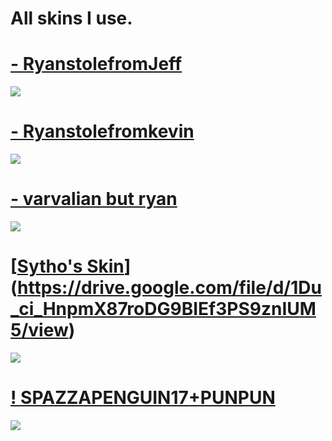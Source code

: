 # All skins I use. 

# [- RyanstolefromJeff](https://mega.nz/file/BLYVSTbA#BP4JJA1FBLVlIJkMlTS3m21jukkfWOkxmvTVdSezxB4)
![](https://osu.ppy.sh/ss/17838002/4775)

# [- Ryanstolefromkevin](https://mega.nz/file/Rb4BBJJD#QBvbBbAj8OX8R43CWV7wPCrjHyJ1RwpjUJN9x76U0a8) 
![](https://osu.ppy.sh/ss/17714432/a1e8)

# [- varvalian but ryan](https://waa.ai/orQV)
![](https://osu.ppy.sh/ss/13047136)

# [[Sytho's Skin](Rafis)](https://drive.google.com/file/d/1Du_ci_HnpmX87roDG9BIEf3PS9znIUM5/view)
![](https://imgur.com/a/76C5Yur)

# [! SPAZZAPENGUIN17+PUNPUN](https://www.dropbox.com/s/jtwpkqq7yj47br6/%21%20SPAZZAPENGUIN17%2BPUNPUN%20%28ORANGE%29.osk?dl=0)
![](https://imgur.com/a/dDfitMy)




